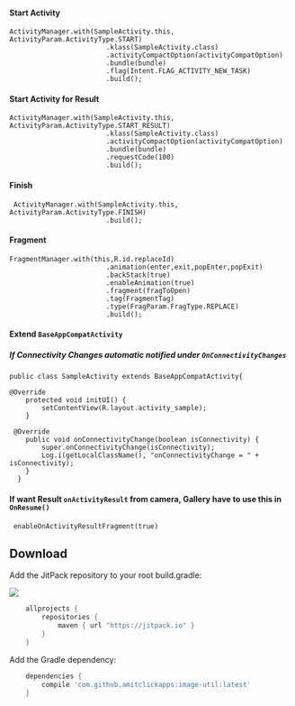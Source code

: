 
[](https://jitpack.io/v/amitclickapps/activity-frag-util.svg?style=flat-square)

#### Start Activity

```
ActivityManager.with(SampleActivity.this, ActivityParam.ActivityType.START)
                        .klass(SampleActivity.class)
                        .activityCompactOption(activityCompatOption)
                        .bundle(bundle)
                        .flag(Intent.FLAG_ACTIVITY_NEW_TASK)
                        .build();
```
#### Start Activity for Result
```
ActivityManager.with(SampleActivity.this, ActivityParam.ActivityType.START_RESULT)
                        .klass(SampleActivity.class)
                        .activityCompactOption(activityCompatOption)
                        .bundle(bundle)
                        .requestCode(100)
                        .build();
```
#### Finish 
```
 ActivityManager.with(SampleActivity.this, ActivityParam.ActivityType.FINISH)
                        .build();
```

#### Fragment 
```
FragmentManager.with(this,R.id.replaceId)
                        .animation(enter,exit,popEnter,popExit)
                        .backStack(true)
                        .enableAnimation(true)
                        .fragment(fragToOpen)
                        .tag(FragmentTag)
                        .type(FragParam.FragType.REPLACE)
                        .build();
```
#### Extend `BaseAppCompatActivity`
##### If Connectivity Changes automatic notified under `OnConnectivityChanges`

```
public class SampleActivity extends BaseAppCompatActivity{

@Override
    protected void initUI() {
        setContentView(R.layout.activity_sample);
    }
 
 @Override
    public void onConnectivityChange(boolean isConnectivity) {
        super.onConnectivityChange(isConnectivity);
        Log.i(getLocalClassName(), "onConnectivityChange = " + isConnectivity);
    }
  }
```

#### If want Result `onActivityResult` from camera, Gallery have to use this in `OnResume()`
```
 enableOnActivityResultFragment(true) 
```
Download
--------
Add the JitPack repository to your root build.gradle:

[![](https://jitpack.io/v/amitclickapps/activity-frag-util.svg)](https://jitpack.io/#amitclickapps/activity-frag-util)

[](https://jitpack.io/v/amitclickapps/activity-frag-util.svg?style=flat-square)

```groovy
	allprojects {
		repositories {
			maven { url "https://jitpack.io" }
		}
	}
```
Add the Gradle dependency:
```groovy
	dependencies {
		compile 'com.github.amitclickapps:image-util:latest'
	}
```